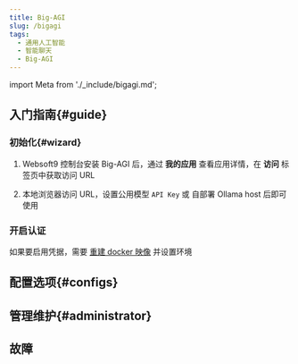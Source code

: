 ```yaml
---
title: Big-AGI
slug: /bigagi
tags:
  - 通用人工智能
  - 智能聊天
  - Big-AGI
---
```


import Meta from './_include/bigagi.md';

<Meta name="meta" />

## 入门指南{#guide}

### 初始化{#wizard}

1. Websoft9 控制台安装 Big-AGI 后，通过 **我的应用** 查看应用详情，在 **访问** 标签页中获取访问 URL

2. 本地浏览器访问 URL，设置公用模型 `API Key` 或 自部署 Ollama host 后即可使用

### 开启认证

如果要启用凭据，需要 [重建 docker 映像](https://github.com/enricoros/big-AGI/blob/v2-dev/docs/deploy-authentication.md#http-authentication) 并设置环境

## 配置选项{#configs}

## 管理维护{#administrator}

## 故障
